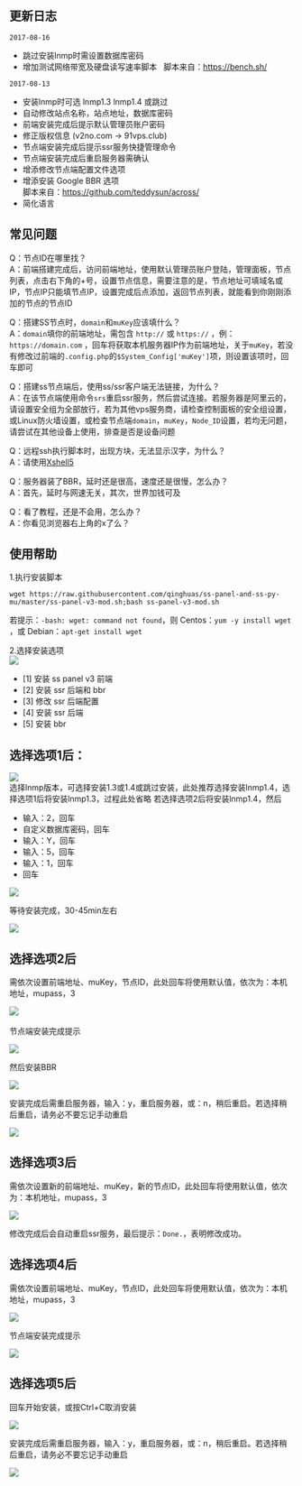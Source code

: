 更新日志
---
`2017-08-16`
- 跳过安装lnmp时需设置数据库密码
- 增加测试网络带宽及硬盘读写速率脚本  
脚本来自：https://bench.sh/

`2017-08-13` 
- 安装lnmp时可选 lnmp1.3 lnmp1.4 或跳过
- 自动修改站点名称，站点地址，数据库密码
- 前端安装完成后提示默认管理员账户密码
- 修正版权信息 (v2no.com -> 91vps.club)
- 节点端安装完成后提示ssr服务快捷管理命令
- 节点端安装完成后重启服务器需确认
- 增添修改节点端配置文件选项
- 增添安装 Google BBR 选项  
脚本来自：https://github.com/teddysun/across/
- 简化语言

常见问题
---
Q：节点ID在哪里找？  
A：前端搭建完成后，访问前端地址，使用默认管理员账户登陆，管理面板，节点列表，点击右下角的+号，设置节点信息，需要注意的是，节点地址可填域名或IP，节点IP只能填节点IP，设置完成后点添加，返回节点列表，就能看到你刚刚添加的节点的节点ID

Q：搭建SS节点时，`domain`和`muKey`应该填什么？  
A：`domain`填你的前端地址，需包含 `http://` 或 `https://` ，例：`https://domain.com` ，回车将获取本机服务器IP作为前端地址，关于`muKey`，若没有修改过前端的`.config.php`的`$System_Config['muKey']`项，则设置该项时，回车即可

Q：搭建ss节点端后，使用ss/ssr客户端无法链接，为什么？  
A：在该节点端使用命令`srs`重启ssr服务，然后尝试连接。若服务器是阿里云的，请设置安全组为全部放行，若为其他vps服务商，请检查控制面板的安全组设置，或Linux防火墙设置，或检查节点端`domain`，`muKey`，`Node_ID`设置，若均无问题，请尝试在其他设备上使用，排查是否是设备问题

Q：远程ssh执行脚本时，出现方块，无法显示汉字，为什么？  
A：请使用[Xshell5](https://www.netsarang.com/products/xsh_overview.html "Xshell5")

Q：服务器装了BBR，延时还是很高，速度还是很慢，怎么办？  
A：首先，延时与网速无关，其次，世界加钱可及

Q：看了教程，还是不会用，怎么办？  
A：你看见浏览器右上角的x了么？

使用帮助
---
1.执行安装脚本
```
wget https://raw.githubusercontent.com/qinghuas/ss-panel-and-ss-py-mu/master/ss-panel-v3-mod.sh;bash ss-panel-v3-mod.sh
```
若提示：`-bash: wget: command not found`，则
Centos：`yum -y install wget `，或
Debian：`apt-get install wget`

2.选择安装选项  
![](https://file.52ll.win/Github/sspanel/pic/install.png)  
- [1] 安装 ss panel v3 前端
- [2] 安装 ssr 后端和 bbr
- [3] 修改 ssr 后端配置
- [4] 安装 ssr 后端
- [5] 安装 bbr

选择选项1后：
---
![](https://file.52ll.win/Github/sspanel/pic/lnmp_info.png)  
选择lnmp版本，可选择安装1.3或1.4或跳过安装，此处推荐选择安装lnmp1.4，选择选项1后将安装lnmp1.3，过程此处省略
若选择选项2后将安装lnmp1.4，然后

- 输入：2，回车
- 自定义数据库密码，回车
- 输入：Y，回车
- 输入：5，回车
- 输入：1，回车
- 回车
  
![](https://file.52ll.win/Github/sspanel/pic/lnmp_setting.png)

等待安装完成，30-45min左右  

![](https://file.52ll.win/Github/sspanel/pic/install_ok.png)

选择选项2后
---
需依次设置前端地址、muKey，节点ID，此处回车将使用默认值，依次为：本机地址，mupass，3

![](https://file.52ll.win/Github/sspanel/pic/install_2.png)  
  
节点端安装完成提示  

![](https://file.52ll.win/Github/sspanel/pic/ss_node_ok.png)

然后安装BBR  

![](https://file.52ll.win/Github/sspanel/pic/install_bbr.png)

安装完成后需重启服务器，输入：y，重启服务器，或：n，稍后重启。若选择稍后重启，请务必不要忘记手动重启

![](https://file.52ll.win/Github/sspanel/pic/install_bbr_info.png)

选择选项3后
---
需依次设置新的前端地址、muKey，新的节点ID，此处回车将使用默认值，依次为：本机地址，mupass，3

![](https://file.52ll.win/Github/sspanel/pic/edit_node_info.png)

修改完成后会自动重启ssr服务，最后提示：`Done.`，表明修改成功。

选择选项4后
---
需依次设置前端地址、muKey，节点ID，此处回车将使用默认值，依次为：本机地址，mupass，3

![](https://file.52ll.win/Github/sspanel/pic/install_2.png)

节点端安装完成提示

![](https://file.52ll.win/Github/sspanel/pic/ss_node_ok.png)

选择选项5后
---
回车开始安装，或按Ctrl+C取消安装

![](https://file.52ll.win/Github/sspanel/pic/install_bbr.png)

安装完成后需重启服务器，输入：y，重启服务器，或：n，稍后重启。若选择稍后重启，请务必不要忘记手动重启

![](https://file.52ll.win/Github/sspanel/pic/install_bbr_info.png)
